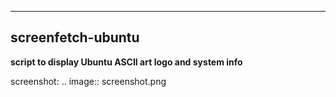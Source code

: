 ------------------
screenfetch-ubuntu
------------------

**script to display Ubuntu ASCII art logo and system info**

screenshot:
.. image:: screenshot.png

